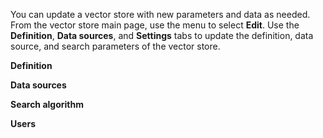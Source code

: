 You can update a vector store with new parameters and data as needed. From the vector store main page, use the menu to select **Edit**. Use the **Definition**, **Data sources**, and **Settings** tabs to update the definition, data source, and search parameters of the vector store.

**Definition**

**Data sources**

**Search algorithm**

**Users**

